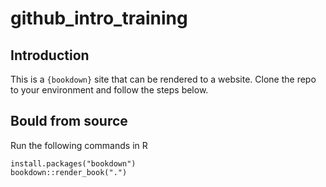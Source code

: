 # github_intro_training

## Introduction
This is a `{bookdown}` site that can be rendered to a website.
Clone the repo to your environment and follow the steps below.

## Bould from source

Run the following commands in R

```
install.packages("bookdown")
bookdown::render_book(".")
```
